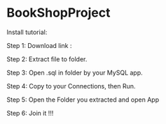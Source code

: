 # BookShopProject 

Install tutorial: 


Step 1: Download link :


Step 2: Extract file to folder.


Step 3: Open .sql in folder by your MySQL app.


Step 4: Copy to your Connections, then Run.


Step 5: Open the Folder you extracted and open App


Step 6: Join it !!!
